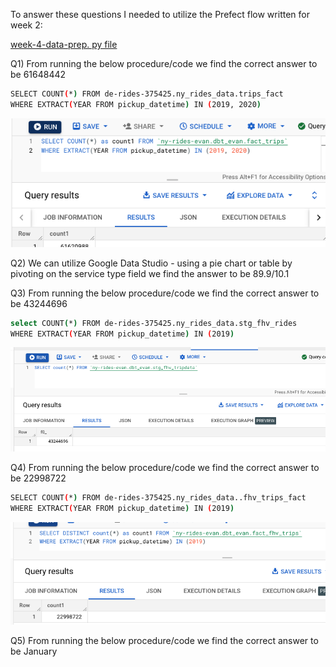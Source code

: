 To answer these questions I needed to utilize the Prefect flow written for week 2:

[week-4-data-prep. py file](parameterized_flow-Homework-4-prep.py)

Q1) From running the below procedure/code we find the correct answer to be 61648442

``` bash
SELECT COUNT(*) FROM de-rides-375425.ny_rides_data.trips_fact
WHERE EXTRACT(YEAR FROM pickup_datetime) IN (2019, 2020)
```
![Q1](HW4_Q1.png)

Q2) We can utilize Google Data Studio - using a pie chart or table by pivoting on the service type field we find the answer to be 89.9/10.1

Q3) From running the below procedure/code we find the correct answer to be 43244696


``` bash
select COUNT(*) FROM de-rides-375425.ny_rides_data.stg_fhv_rides 
WHERE EXTRACT(YEAR FROM pickup_datetime) IN (2019)
```
![Q3](HW4_Q3.png)

Q4) From running the below procedure/code we find the correct answer to be 22998722

``` bash
SELECT COUNT(*) FROM de-rides-375425.ny_rides_data..fhv_trips_fact
WHERE EXTRACT(YEAR FROM pickup_datetime) IN (2019)
```
![Q4](HW4_Q4.png)

Q5) From running the below procedure/code we find the correct answer to be January

